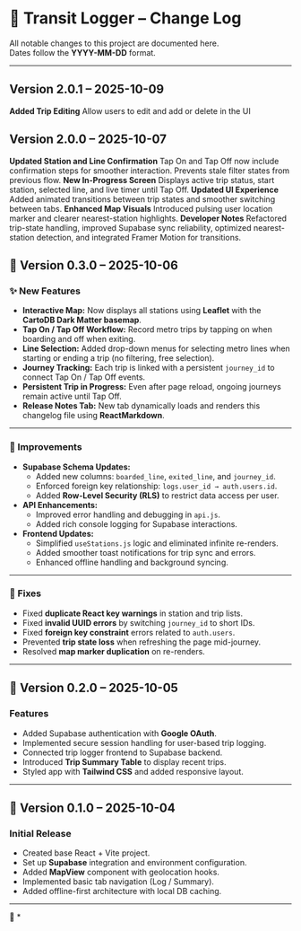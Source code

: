 # 🧭 Transit Logger – Change Log

All notable changes to this project are documented here.  
Dates follow the **YYYY-MM-DD** format.

---

## Version 2.0.1 – 2025-10-09
**Added Trip Editing** Allow users to edit and add or delete in the UI

## Version 2.0.0 – 2025-10-07
**Updated Station and Line Confirmation** Tap On and Tap Off now include confirmation steps for smoother interaction. Prevents stale filter states from previous flow.
**New In-Progress Screen** Displays active trip status, start station, selected line, and live timer until Tap Off.
**Updated UI Experience** Added animated transitions between trip states and smoother switching between tabs.
**Enhanced Map Visuals** Introduced pulsing user location marker and clearer nearest-station highlights.
**Developer Notes** Refactored trip-state handling, improved Supabase sync reliability, optimized nearest-station detection, and integrated Framer Motion for transitions.


## 🚀 Version 0.3.0 – 2025-10-06

### ✨ New Features
- **Interactive Map:** Now displays all stations using **Leaflet** with the **CartoDB Dark Matter basemap**.
- **Tap On / Tap Off Workflow:** Record metro trips by tapping on when boarding and off when exiting.
- **Line Selection:** Added drop-down menus for selecting metro lines when starting or ending a trip (no filtering, free selection).
- **Journey Tracking:** Each trip is linked with a persistent `journey_id` to connect Tap On / Tap Off events.
- **Persistent Trip in Progress:** Even after page reload, ongoing journeys remain active until Tap Off.
- **Release Notes Tab:** New tab dynamically loads and renders this changelog file using **ReactMarkdown**.

---

### 🧠 Improvements
- **Supabase Schema Updates:**
  - Added new columns: `boarded_line`, `exited_line`, and `journey_id`.
  - Enforced foreign key relationship: `logs.user_id → auth.users.id`.
  - Added **Row-Level Security (RLS)** to restrict data access per user.
- **API Enhancements:**
  - Improved error handling and debugging in `api.js`.
  - Added rich console logging for Supabase interactions.
- **Frontend Updates:**
  - Simplified `useStations.js` logic and eliminated infinite re-renders.
  - Added smoother toast notifications for trip sync and errors.
  - Enhanced offline handling and background syncing.

---

### 🐛 Fixes
- Fixed **duplicate React key warnings** in station and trip lists.
- Fixed **invalid UUID errors** by switching `journey_id` to short IDs.
- Fixed **foreign key constraint** errors related to `auth.users`.
- Prevented **trip state loss** when refreshing the page mid-journey.
- Resolved **map marker duplication** on re-renders.

---

## 🧩 Version 0.2.0 – 2025-10-05

### Features
- Added Supabase authentication with **Google OAuth**.
- Implemented secure session handling for user-based trip logging.
- Connected trip logger frontend to Supabase backend.
- Introduced **Trip Summary Table** to display recent trips.
- Styled app with **Tailwind CSS** and added responsive layout.

---

## 🌱 Version 0.1.0 – 2025-10-04

### Initial Release
- Created base React + Vite project.
- Set up **Supabase** integration and environment configuration.
- Added **MapView** component with geolocation hooks.
- Implemented basic tab navigation (Log / Summary).
- Added offline-first architecture with local DB caching.

---

🧾 *
